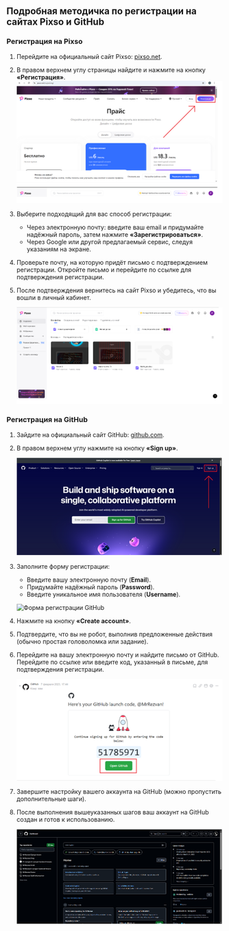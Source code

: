 ## Подробная методичка по регистрации на сайтах Pixso и GitHub

### Регистрация на Pixso

1. Перейдите на официальный сайт Pixso: [pixso.net](https://pixso.net).

2. В правом верхнем углу страницы найдите и нажмите на кнопку **«Регистрация»**.
![Кнопка регистрации](img/1reg.png)

3. Выберите подходящий для вас способ регистрации:
   - Через электронную почту: введите ваш email и придумайте надёжный пароль, затем нажмите **«Зарегистрироваться»**.
   - Через Google или другой предлагаемый сервис, следуя указаниям на экране.

4. Проверьте почту, на которую придёт письмо с подтверждением регистрации. Откройте письмо и перейдите по ссылке для подтверждения регистрации.

5. После подтверждения вернитесь на сайт Pixso и убедитесь, что вы вошли в личный кабинет.

   ![Личный кабинет Pixso](img/2reg.png)

### Регистрация на GitHub

1. Зайдите на официальный сайт GitHub: [github.com](https://github.com).

2. В правом верхнем углу нажмите на кнопку **«Sign up»**.

   ![Кнопка регистрации](img/3reg.png)

3. Заполните форму регистрации:
   - Введите вашу электронную почту (**Email**).
   - Придумайте надёжный пароль (**Password**).
   - Введите уникальное имя пользователя (**Username**).

   ![Форма регистрации GitHub]()

4. Нажмите на кнопку **«Create account»**.

5. Подтвердите, что вы не робот, выполнив предложенные действия (обычно простая головоломка или задание).

6. Перейдите на вашу электронную почту и найдите письмо от GitHub. Перейдите по ссылке или введите код, указанный в письме, для подтверждения регистрации.

   ![Подтверждение регистрации GitHub](img/4reg.png)

7. Завершите настройку вашего аккаунта на GitHub (можно пропустить дополнительные шаги).

8. После выполнения вышеуказанных шагов ваш аккаунт на GitHub создан и готов к использованию.

   ![Личный кабинет GitHub](img/5reg.png)

